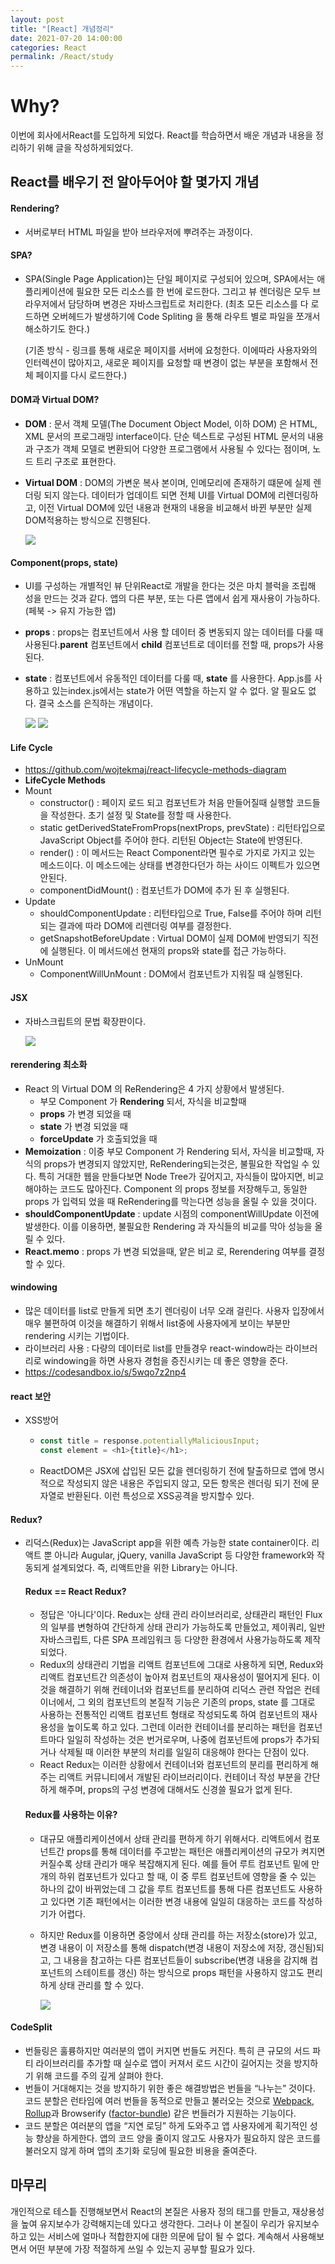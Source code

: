 ```yaml
---
layout: post
title: "[React] 개념정리"
date: 2021-07-20 14:00:00
categories: React
permalink: /React/study
---
```


# Why?

이번에 회사에서React를 도입하게 되었다. React를 학습하면서 배운 개념과 내용을 정리하기 위해 글을 작성하게되었다. 


## React를 배우기 전 알아두어야 할 몇가지 개념

#### Rendering?

- 서버로부터 HTML 파일을 받아 브라우저에 뿌려주는 과정이다.
  

#### SPA?

- SPA(Single Page Application)는 단일 페이지로 구성되어 있으며,  SPA에서는 애플리케이션에 필요한 모든 리소스를 한 번에 로드한다. 그리고 뷰 렌더링은 모두 브라우저에서 담당하며 변경은 자바스크립트로 처리한다. (최초 모든 리소스를 다 로드하면 오버헤드가 발생하기에 Code Spliting 을 통해 라우트 별로 파일을 쪼개서 해소하기도 한다.)

  (기존 방식 - 링크를 통해 새로운 페이지를 서버에 요청한다. 이에따라 사용자와의 인터렉션이 많아지고, 새로운 페이지를 요청할 때 변경이 없는 부분을 포함해서 전체 페이지를 다시 로드한다.)
  
  

#### DOM과 Virtual DOM?

- **DOM** : 문서 객체 모델(The Document Object Model, 이하 DOM) 은 HTML, XML 문서의 프로그래밍 interface이다. 단순 텍스트로 구성된 HTML 문서의 내용과 구조가 객체 모델로 변환되어 다양한 프로그램에서 사용될 수 있다는 점이며, 노드 트리 구조로 표현한다.

- **Virtual DOM** : DOM의 가변운 복사 본이며, 인메모리에 존재하기 떄문에 실제 렌더링 되지 않는다. 데이터가 업데이트 되면 전체 UI를 Virtual DOM에 리렌더링하고, 이전 Virtual DOM에 있던 내용과 현재의 내용을 비교해서 바뀐 부분만 실제 DOM적용하는 방식으로 진행된다.

  <img src = "/img/210713_dom1.png" class="middle-image"/>

#### Component(props, state)

- UI를 구성하는 개별적인 뷰 단위React로 개발을 한다는 것은 마치 블럭을 조립해 성을 만드는 것과 같다. 앱의 다른 부분, 또는 다른 앱에서 쉽게 재사용이 가능하다. (페북 -> 유지 가능한 앱)

- **props** : props는 컴포넌트에서 사용 할 데이터 중 변동되지 않는 데이터를 다룰 때 사용된다.**parent** 컴포넌트에서 **child** 컴포넌트로 데이터를 전할 때, props가 사용된다.

- **state** : 컴포넌트에서 유동적인 데이터를 다룰 때, **state** 를 사용한다. App.js를 사용하고 있는index.js에서는 state가 어떤 역할을 하는지 알 수 없다. 알 필요도 없다. 결국 소스를 은직하는 개념이다.

  <img src = "/img/210713_state1.jpeg" class="middle-image"/>

  <img src = "/img/210713_state2.jpeg" class="middle-image"/>

#### Life Cycle

- https://github.com/wojtekmaj/react-lifecycle-methods-diagram
- **LifeCycle Methods**
- Mount
  - constructor() : 페이지 로드 되고 컴포넌트가 처음 만들어질때 실행할 코드들을 작성한다. 초기 설정 및 State를 정할 때 사용한다.
  - static getDerivedStateFromProps(nextProps, prevState) : 리턴타입으로 JavaScript Object를 주어야 한다. 리턴된 Object는 State에 반영된다.
  - render() : 이 메서드는 React Component라면 필수로 가지로 가지고 있는 메소드이다. 이 메소드에는 상태를 변경한다던가 하는 사이드 이펙트가 있으면 안된다.
  - componentDidMount() : 컴포넌트가 DOM에 추가 된 후 실행된다.
- Update
  - shouldComponentUpdate : 리턴타입으로 True, False를 주어야 하며 리턴되는 결과에 따라 DOM에 리렌더링 여부를 결정한다.
  - getSnapshotBeforeUpdate : Virtual DOM이 실제 DOM에 반영되기 직전에 실행된다. 이 메서드에선 현재의 props와 state를 접근 가능하다.
- UnMount
  - ComponentWillUnMount : DOM에서 컴포넌트가 지워질 때 실행된다.
    

#### JSX

- 자바스크립트의 문법 확장판이다. 

  <img src = "/img/210713_jsx1.JPG" class="middle-image"/>
  

#### rerendering 최소화

- React 의 Virtual DOM 의 ReRendering은 4 가지 상황에서 발생된다.
  - 부모 Component 가 **Rendering** 되서, 자식을 비교할때
  - **props** 가 변경 되었을 때
  - **state** 가 변경 되었을 때
  - **forceUpdate** 가 호출되었을 때
- **Memoization** : 이중 부모 Component 가 Rendering 되서, 자식을 비교할때, 자식의 props가 변경되지 않았지만, ReRendering되는것은, 불필요한 작업일 수 있다. 특히 거대한 웹을 만들다보면 Node Tree가 깊어지고, 자식들이 많아지면, 비교 해야하는 코드도 많아진다. Component 의 props 정보를 저장해두고, 동일한 props 가 입력되 었을 때 ReRendering를 막는다면 성능을 올릴 수 있을 것이다.
- **shouldComponentUpdate** : update 시점의 componentWillUpdate 이전에 발생한다.
  이를 이용하면, 불필요한 Rendering 과 자식들의 비교를 막아 성능을 올릴 수 있다.
- **React.memo** : props 가 변경 되었을때, 얕은 비교 로, Rerendering 여부를 결정할 수 있다.


#### windowing

- 많은 데이터를 list로 만들게 되면 초기 렌더링이 너무 오래 걸린다. 사용자 입장에서 매우 불편하여 이것을 해결하기 위해서 list중에 사용자에게 보이는 부분만 rendering 시키는 기법이다.
- 라이브러리 사용 : 다량의 데이터로 list를 만들경우 react-window라는 라이브러리로 windowing을 하면 사용자 경험을 증진시키는 데 좋은 영향을 준다. 
- https://codesandbox.io/s/5wqo7z2np4
  

#### react 보안

- XSS방어

  - ```javascript
    const title = response.potentiallyMaliciousInput;
    const element = <h1>{title}</h1>;
    ```

  - ReactDOM은 JSX에 삽입된 모든 값을 렌더링하기 전에 탈출하므로 앱에 명시적으로 작성되지 않은 내용은 주입되지 않고, 모든 항목은 렌더링 되기 전에 문자열로 반환된다. 이런 특성으로 XSS공격을 방지할수 있다.

#### Redux?

- 리덕스(Redux)는 JavaScript app을 위한 예측 가능한 state container이다. 리액트 뿐 아니라 Augular, jQuery, vanilla JavaScript 등 다양한 framework와 작동되게 설계되었다. 즉, 리액트만을 위한 Library는 아니다.

  #### Redux == React Redux?

  - 정답은 '아니다'이다. Redux는 상태 관리 라이브러리로, 상태관리 패턴인 Flux의 일부를 변형하여 간단하게 상태 관리가 가능하도록 만들었고, 제이쿼리, 일반 자바스크립트, 다른 SPA 프레임워크 등 다양한 환경에서 사용가능하도록 제작되었다.
  - Redux의 상태관리 기법을 리액트 컴포넌트에 그대로 사용하게 되면, Redux와 리액트 컴포넌트간 의존성이 높아져 컴포넌트의 재사용성이 떨어지게 된다. 이것을 해결하기 위해 컨테이너와 컴포넌트를 분리하여 리덕스 관련 작업은 컨테이너에서, 그 외의 컴포넌트의 본질적 기능은 기존의 props, state 를 그대로 사용하는 전통적인 리액트 컴포넌트 형태로 작성되도록 하여 컴포넌트의 재사용성을 높이도록 하고 있다. 그런데 이러한 컨테이너를 분리하는 패턴을 컴포넌트마다 일일히 작성하는 것은 번거로우며, 나중에 컴포넌트에  props가 추가되거나 삭제될 때 이러한 부분의 처리를 일일히 대응해야 한다는 단점이 있다.
  - React Redux는 이러한 상황에서 컨테이너와 컴포넌트의 분리를 편리하게 해주는 리액트 커뮤니티에서 개발된 라이브러리이다. 컨테이너 작성 부분을 간단하게 해주며,  props의 구성 변경에 대해서도 신경쓸 필요가 없게 된다.

  #### Redux를 사용하는 이유?

  - 대규모 애플리케이션에서 상태 관리를 편하게 하기 위해서다. 리액트에서 컴포넌트간 props를 통해 데이터를 주고받는 패턴은 애플리케이션의 규모가 켜지면 커질수록 상태 관리가 매우 복잡해지게 된다. 예를 들어 루트 컴포넌트 밑에 만 개의 하위 컴포넌트가 있다고 할 때, 이 중 루트 컴포넌트에 영향을 줄 수 있는 하나의 값이 바뀌었는데 그 값을 루트 컴포넌트를 통해 다른 컴포넌트도 사용하고 있다면 기존 패턴에서는 이러한 변경 내용에 일일히 대응하는 코드를 작성하기가 어렵다.

  - 하지만 Redux를 이용하면 중앙에서 상태 관리를 하는 저장소(store)가 있고, 변경 내용이 이 저장소를 통해 dispatch(변경 내용이 저장소에 저장, 갱신됨)되고, 그 내용을 참고하는 다른 컴포넌트들이 subscribe(변경 내용을 감지해 컴포넌트의 스테이트를 갱신) 하는 방식으로 props 패턴을 사용하지 않고도 편리하게 상태 관리를 할 수 있다.

    <img src = "/img/redux_1.JPG" class="middle-image"/>

#### CodeSplit

- 번들링은 훌륭하지만 여러분의 앱이 커지면 번들도 커진다. 특히 큰 규모의 서드 파티 라이브러리를 추가할 때 실수로 앱이 커져서 로드 시간이 길어지는 것을 방지하기 위해 코드를 주의 깊게 살펴야 한다.
- 번들이 거대해지는 것을 방지하기 위한 좋은 해결방법은 번들을 “나누는” 것이다. 코드 분할은 런타임에 여러 번들을 동적으로 만들고 불러오는 것으로 [Webpack](https://webpack.js.org/guides/code-splitting/), [Rollup](https://rollupjs.org/guide/en/#code-splitting)과 Browserify ([factor-bundle](https://github.com/browserify/factor-bundle)) 같은 번들러가 지원하는 기능이다.
- 코드 분할은 여러분의 앱을 “지연 로딩” 하게 도와주고 앱 사용자에게 획기적인 성능 향상을 하게한다. 앱의 코드 양을 줄이지 않고도 사용자가 필요하지 않은 코드를 불러오지 않게 하며 앱의 초기화 로딩에 필요한 비용을 줄여준다.
  

## 마무리

개인적으로 테스틑 진행해보면서 React의 본질은 사용자 정의 태그를 만들고, 재상용성을 높여 유지보수가 강력해지는데 있다고 생각한다. 그러나 이 본질이 우리가 유지보수하고 있는 서비스에 얼마나 적합한지에 대한 의문에 답이 될 수 없다. 계속해서 사용해보면서 어떤 부분에 가장 적절하게 쓰일 수 있는지 공부할 필요가 있다.